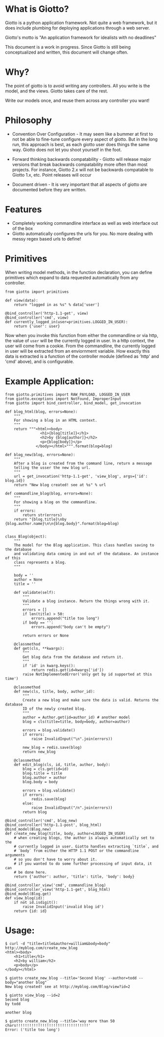 What is Giotto?
===============

Giotto is a python application framework. Not quite a web framework, but it does
include plumbing for deploying applications through a web server.

Giotto's motto is "An application framework for idealists with no deadlines"

This document is a work in progress. Since Giotto is still being conceptualized
and written, this document will change often.

Why?
====

The point of giotto is to avoid writing any controllers. All you write is the
model, and the views. Giotto takes care of the rest.

Write our models once, and reuse them across any controller you want!

Philosophy
==========

* Convention Over Configuration - It may seem like a bummer at first to not be
able to fine-tune configure every aspect of giotto. But in the long run, this
approach is best, as each giotto user does things the same way. Giotto does not
let you shoot yourself in the foot.

* Forward thinking backwards compatability - Giotto will release major versions
that break backwards compatability more often than most projects. For instance,
Giotto 2.x will not be backwards compatable to Giotto 1.x, etc. Point releases will
occur

* Document driven - It is very important that all aspects of giotto are documented
before they are written.

Features
========

* Completely working commandline interface as well as web interface out of the box
* Giotto automatically configures the urls for you. No more dealing with messy regex
based urls to define!

Primitives
==========

When writing model methods, in the function declaration, you can define primitives
which expand to data requested automatically from any controller.

    from giotto import primitives

    def view(data):
        return "logged in as %s" % data['user']

    @bind_controller('http-1.1-get', view)
    @bind_controller('cmd', view)
    def currently_logged_in(user=primitives.LOGGED_IN_USER):
        return {'user': user}

Now when you invoke this function from either the commandline or via http, the
value of `user` will be the currently logged in user. In a http context, the user
will come from a cookie. From the commandline, the currently logged in user will
be extracted from an enviornment variable. How exactly this data is extracted is
a function of the controller module (defined as 'http' and 'cmd' above), and is
configurable.

Example Application:
====================

    from giotto.primitives import RAW_PAYLOAD, LOGGED_IN_USER
    from giotto.exceptions import NotFound, ImproperInput
    from giotto import bind_controller, bind_model, get_invocation

    def blog_html(blog, errors=None):
        """
        For showing a blog in an HTML context.
        """
        return """<html><body>
                    <h1>{blog[title]}</h1>
                    <h2>by {blog[author]}</h2>
                    <p>{blog[body]}</p>
                  </body></html>""".format(blog=blog)

    def blog_new(blog, errors=None):
        """
        After a blog is created from the command line, return a message
        telling the usser the new blog url.
        """
        url = get_invocation('http-1.1-get', 'view_blog', args={'id': blog.id})
        return "New blog created! see at %s" % url

    def commandline_blog(blog, errors=None):
        """
        For showing a blog on the commandline.
        """
        if errors:
            return str(errors)
        return "{blog.title}\nby {blog.author.name}\n\n{blog.body}".format(blog=blog)


    class Blog(object):
        """
        The model for the Blog application. This class handles saving to the database
        and validating data coming in and out of the database. An instance of this
        class represents a blog.
        """

        body = ''
        author = None
        title = ''

        def validate(self):
            """
            Validate a blog instance. Return the things wrong with it.
            """
            errors = []
            if len(title) > 50:
                errors.append("title too long")
            if body == '':
                errors.append("body can't be empty")

            return errors or None

        @classmethod
        def get(cls, **kwargs):
            """
            Get blog data from the database and return it.
            """
            if 'id' in kwarg.keys():
                return redis.get(id=kwargs['id'])
            raise NotImplementedError('only get by id supported at this time')

        @classmethod
        def new(cls, title, body, author_id):
            """
            Create a new blog and make sure the data is valid. Returns the database
            ID of the newly created blog.
            """
            author = Author.get(id=author_id) # another model
            blog = cls(title=title, body=body, author=author)
            
            errors = blog.validate()
            if errors:
                raise InvalidInput("\n".join(errors))
            
            new_blog = redis.save(blog)
            return new_blog

        @classmethod
        def edit_blog(cls, id, title, author, body):
            blog = cls.get(id=id)
            blog.title = title
            blog.author = author
            blog.body = body

            errors = blog.validate()
            if errors:
                redis.save(blog)
            else:
                raise InvalidInput("/n".join(errors))
            return blog

    @bind_controller('cmd', blog_new)
    @bind_controller('http-1.1-post', blog_html)
    @bind_model(Blog.new)
    def create_new_blog(title, body, author=LOGGED_IN_USER)
        # when creating blogs, the author is always automatically set to the
        # currently logged in user. Giotto handles extracting `title`, and
        # `body` from either the HTTP 1.1 POST or the commandline arguments
        # so you don't have to worry about it.
        # if you wanted to do some further processing of input data, it can
        # be done here.
        return {'author': author, 'title': title, 'body': body}

    @bind_controller_view('cmd', commandline_blog)
    @bind_controller_view('http-1.1-get', blog_html)
    @bind_model(Blog.get)
    def view_blog(id):
        if not id.isdigit():
            raise InvalidInput('invalid blog id')
        return {id: id}

Usage:
======

    $ curl -d "title=title&author=william&body=body" http://myblog.com/create_new_blog
    <html><body>
        <h1>title</h1>
        <h2>by william</h2>
        <p>body</p>
    </body></html>

    $ giotto create_new_blog --title='Second blog' --author=todd --body="another blog"
    New blog created! see at http://myblog.com/Blog/view?id=2

    $ giotto view_blog --id=2
    Second blog
    by todd

    another blog

    $ giotto create_new_blog --title='way more than 50 chars!!!!!!!!!!!!!!!!!!!!!!!!!!!!!!!!!'
    Error: ('title too long')

    